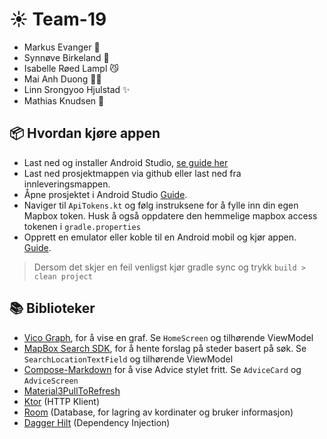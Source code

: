 # ☀ Team-19
 
- Markus Evanger 🪩
- Synnøve Birkeland 🫧
- Isabelle Røed Lampl 😼
- Mai Anh Duong 🧑‍🎨
- Linn Srongyoo Hjulstad ✨
- Mathias Knudsen 🐌 


## 📦 Hvordan kjøre appen
+ Last ned og installer Android Studio, [se guide her](https://developer.android.com/studio/install)
+ Last ned prosjektmappen via github eller last ned fra innleveringsmappen.
+ Åpne prosjektet i Android Studio [Guide](https://developer.android.com/studio/projects/create-project#ImportAProject).
+ Naviger til `ApiTokens.kt` og følg instruksene for å fylle inn din egen Mapbox token. Husk å også oppdatere den hemmelige mapbox access tokenen i `gradle.properties`  
+ Opprett en emulator eller koble til en Android mobil og kjør appen. [Guide](https://developer.android.com/studio/run/emulator#get-started). 

> Dersom det skjer en feil venligst kjør gradle sync og trykk `build > clean project`



## 📚 Biblioteker
- [Vico Graph](https://github.com/patrykandpatrick/vico), for å vise en graf. Se `HomeScreen` og tilhørende ViewModel
- [MapBox Search SDK](https://docs.mapbox.com/android/search/guides/), for å hente forslag på steder basert på søk. Se `SearchLocationTextField` og tilhørende ViewModel
- [Compose-Markdown](https://github.com/jeziellago/compose-markdown?tab=readme-ov-file) for å vise Advice stylet fritt. Se `AdviceCard` og `AdviceScreen`
- [Material3PullToRefresh](https://github.com/BambooAppsDevTeam/Material3PullToRefresh)
- [Ktor](https://ktor.io/) (HTTP Klient)
- [Room](https://developer.android.com/training/data-storage/room) (Database, for lagring av kordinater og bruker informasjon)
- [Dagger Hilt](https://developer.android.com/training/dependency-injection/hilt-android) (Dependency Injection)


